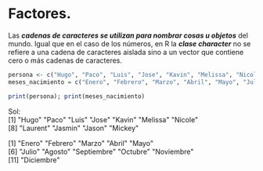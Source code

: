 # Factores.

Las ***cadenas de caracteres se utilizan para nombrar cosas u objetos*** del mundo. Igual que en el caso de los números, en R la ***clase character*** no se refiere a una cadena de caracteres aislada sino a un vector que contiene cero o más cadenas de caracteres.  

```R
persona <- c("Hugo", "Paco", "Luis", "Jose", "Kavin", "Melissa", "Nicole", "Laurent", "Jasmin", "Jason", "Mickey")
meses_nacimiento = c("Enero", "Febrero", "Marzo", "Abril", "Mayo", "Julio", "Agosto", "Septiembre", "Octubre", "Noviembre", "Diciembre")

print(persona); print(meses_nacimiento)
```
Sol:  
[1] "Hugo"    "Paco"    "Luis"    "Jose"    "Kavin"   "Melissa" "Nicole"  
[8] "Laurent" "Jasmin"  "Jason"   "Mickey"  

[1] "Enero"      "Febrero"    "Marzo"      "Abril"      "Mayo"        
[6] "Julio"      "Agosto"     "Septiembre" "Octubre"    "Noviembre"   
[11] "Diciembre"  


